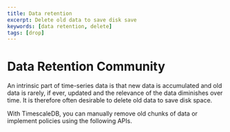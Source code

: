 ```yaml
---
title: Data retention
excerpt: Delete old data to save disk save
keywords: [data retention, delete]
tags: [drop]
---
```


# Data Retention <tag type="community">Community</tag>

An intrinsic part of time-series data is that new data is accumulated
and old data is rarely, if ever, updated and the relevance of the data
diminishes over time. It is therefore often desirable to delete old
data to save disk space.

With TimescaleDB, you can manually remove old chunks of data or implement 
policies using the following APIs.
